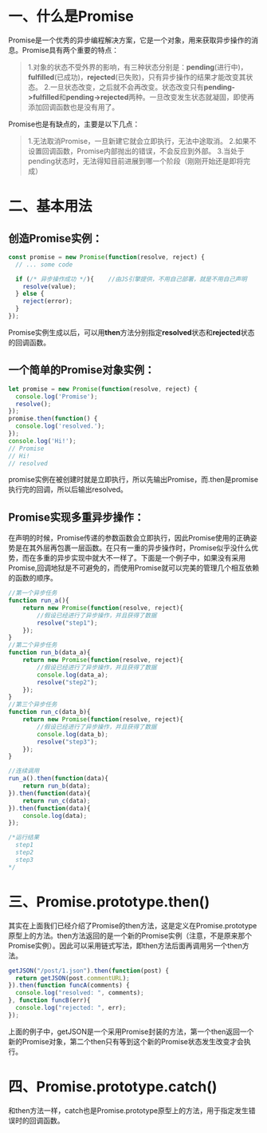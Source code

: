 # 一、什么是Promise

Promise是一个优秀的异步编程解决方案，它是一个对象，用来获取异步操作的消息。Promise具有两个重要的特点：
> 1.对象的状态不受外界的影响，有三种状态分别是：**pending**(进行中)，**fulfilled**(已成功)，**rejected**(已失败)，只有异步操作的结果才能改变其状态。
> 2.一旦状态改变，之后就不会再改变。状态改变只有**pending->fulfilled**和**pending->rejected**两种。一旦改变发生状态就凝固，即使再添加回调函数也是没有用了。

 
Promise也是有缺点的，主要是以下几点：
> 1.无法取消Promise，一旦新建它就会立即执行，无法中途取消。
> 2.如果不设置回调函数，Promise内部抛出的错误，不会反应到外部。
> 3.当处于pending状态时，无法得知目前进展到哪一个阶段（刚刚开始还是即将完成）

# 二、基本用法

## **创造Promise实例：**

```javascript
const promise = new Promise(function(resolve, reject) {
  // ... some code

  if (/* 异步操作成功 */){	//由JS引擎提供，不用自己部署，就是不用自己声明
    resolve(value);
  } else {
    reject(error);
  }
});
```
Promise实例生成以后，可以用**then**方法分别指定**resolved**状态和**rejected**状态的回调函数。

## **一个简单的Promise对象实例：**

```javascript
let promise = new Promise(function(resolve, reject) {
  console.log('Promise');
  resolve();
});
promise.then(function() {
  console.log('resolved.');
});
console.log('Hi!');
// Promise
// Hi!
// resolved
```
promise实例在被创建时就是立即执行，所以先输出Promise，而.then是promise执行完的回调，所以后输出resolved。

## **Promise实现多重异步操作：**

在声明的时候，Promise传递的参数函数会立即执行，因此Promise使用的正确姿势是在其外层再包裹一层函数。在只有一重的异步操作时，Promise似乎没什么优势，而在多重的异步实现中就大不一样了。下面是一个例子中，如果没有采用Promise,回调地狱是不可避免的，而使用Promise就可以完美的管理几个相互依赖的函数的顺序。
```javascript
//第一个异步任务
function run_a(){
    return new Promise(function(resolve, reject){
        //假设已经进行了异步操作，并且获得了数据
        resolve("step1");
    });
}
//第二个异步任务
function run_b(data_a){
    return new Promise(function(resolve, reject){
        //假设已经进行了异步操作，并且获得了数据
        console.log(data_a);
        resolve("step2");
    });
}
//第三个异步任务
function run_c(data_b){
    return new Promise(function(resolve, reject){
        //假设已经进行了异步操作，并且获得了数据
        console.log(data_b);
        resolve("step3");
    });
}

//连续调用
run_a().then(function(data){
    return run_b(data);
}).then(function(data){
    return run_c(data);
}).then(function(data){
    console.log(data);
});

/*运行结果
  step1
  step2
  step3
*/
```

# 三、Promise.prototype.then()
其实在上面我们已经介绍了Promise的then方法，这是定义在Promise.prototype原型上的方法。then方法返回的是一个新的Promise实例（注意，不是原来那个Promise实例）。因此可以采用链式写法，即then方法后面再调用另一个then方法。
```javascript
getJSON("/post/1.json").then(function(post) {
  return getJSON(post.commentURL);
}).then(function funcA(comments) {
  console.log("resolved: ", comments);
}, function funcB(err){
  console.log("rejected: ", err);
});
```
上面的例子中，getJSON是一个采用Promise封装的方法，第一个then返回一个新的Promise对象，第二个then只有等到这个新的Promise状态发生改变才会执行。

# 四、Promise.prototype.catch()
和then方法一样，catch也是Promise.prototype原型上的方法，用于指定发生错误时的回调函数。
<!--stackedit_data:
eyJoaXN0b3J5IjpbLTc5OTczMTczN119
-->